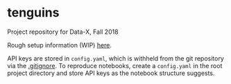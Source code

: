 # tenguins
Project repository for Data-X, Fall 2018

Rough setup information (WIP) [here](notebooks/0-setup).

API keys are stored in `config.yaml`, which is withheld from the git repository via the [.gitignore](./.gitignore). To reproduce notebooks, create a `config.yaml` in the root project directory and store API keys as the notebook structure suggests.
